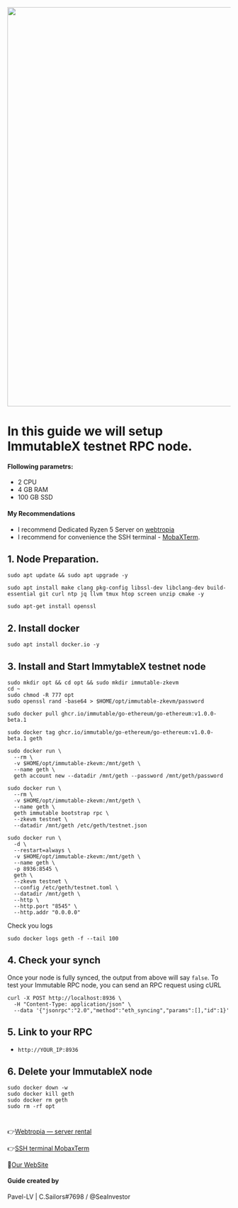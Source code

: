 <p align="center">
 <img src="https://i.postimg.cc/SKpCDTMS/Immutable-1.png"width="900"/></a>
</p>

# In this guide we will setup ImmutableX testnet RPC node.

#### Flollowing parametrs:
- 2 CPU 
- 4 GB RAM
- 100 GB SSD

#### My Recommendations
- I recommend Dedicated Ryzen 5 Server on [webtropia](https://bit.ly/45KaUj4)
- I recommend for convenience the SSH terminal - [MobaXTerm](https://mobaxterm.mobatek.net/download.html).

## 1. Node Preparation.
```
sudo apt update && sudo apt upgrade -y
```
```
sudo apt install make clang pkg-config libssl-dev libclang-dev build-essential git curl ntp jq llvm tmux htop screen unzip cmake -y
```
```
sudo apt-get install openssl
```

## 2. Install docker 
```
sudo apt install docker.io -y
```

## 3. Install and Start ImmytableX testnet node

```
sudo mkdir opt && cd opt && sudo mkdir immutable-zkevm
cd ~
sudo chmod -R 777 opt
sudo openssl rand -base64 > $HOME/opt/immutable-zkevm/password
```
```
sudo docker pull ghcr.io/immutable/go-ethereum/go-ethereum:v1.0.0-beta.1
```
```
sudo docker tag ghcr.io/immutable/go-ethereum/go-ethereum:v1.0.0-beta.1 geth
```
```
sudo docker run \
  --rm \
  -v $HOME/opt/immutable-zkevm:/mnt/geth \
  --name geth \
  geth account new --datadir /mnt/geth --password /mnt/geth/password
```
```
sudo docker run \
  --rm \
  -v $HOME/opt/immutable-zkevm:/mnt/geth \
  --name geth \
  geth immutable bootstrap rpc \
  --zkevm testnet \
  --datadir /mnt/geth /etc/geth/testnet.json
```
```
sudo docker run \
  -d \
  --restart=always \
  -v $HOME/opt/immutable-zkevm:/mnt/geth \
  --name geth \
  -p 8936:8545 \
  geth \
  --zkevm testnet \
  --config /etc/geth/testnet.toml \
  --datadir /mnt/geth \
  --http \
  --http.port "8545" \
  --http.addr "0.0.0.0"
```
Check you logs
```
sudo docker logs geth -f --tail 100
```
## 4. Check your synch
Once your node is fully synced, the output from above will say `false`. To test your Immutable RPC node, you can send an RPC request using cURL
```
curl -X POST http://localhost:8936 \
  -H "Content-Type: application/json" \
  --data '{"jsonrpc":"2.0","method":"eth_syncing","params":[],"id":1}'
```

## 5. Link to your RPC
- `http://YOUR_IP:8936`

## 6. Delete your ImmutableX node
```
sudo docker down -w
sudo docker kill geth
sudo docker rm geth
sudo rm -rf opt
```
#

👉[Webtropia — server rental](https://bit.ly/45KaUj4)

👉[SSH terminal MobaxTerm](https://mobaxterm.mobatek.net/download.html)

🔰[Our WebSite](cryptosailors.tech)

#### Guide created by 
Pavel-LV | C.Sailors#7698 / @SeaInvestor
